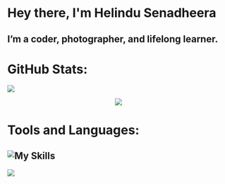 # Hey there, I'm Helindu Senadheera

## I’m a coder, photographer, and lifelong learner.
# GitHub Stats:
![](https://github-readme-stats.vercel.app/api/top-langs/?username=HelinduS&theme=dark&hide_border=false&include_all_commits=false&count_private=false&layout=compact)

<div align="center">
    <img src="https://github-readme-activity-graph.vercel.app/graph?username=HelinduS&bg_color=011627&color=79d3c3&line=c792ea&point=ffeb95&area=true&hide_border=false" border-radius="15">
</div>

# Tools and Languages:
![My Skills](https://skillicons.dev/icons?i=react,nodejs,nextjs,typescript,python,r,java,html,css,js,firebase,mongodb,mysql,aws,azure,docker,vscode,github,bootstrap,tailwind,materialui,figma)
---
[![](https://visitcount.itsvg.in/api?id=HelinduS&icon=0&color=0)](https://visitcount.itsvg.in)

